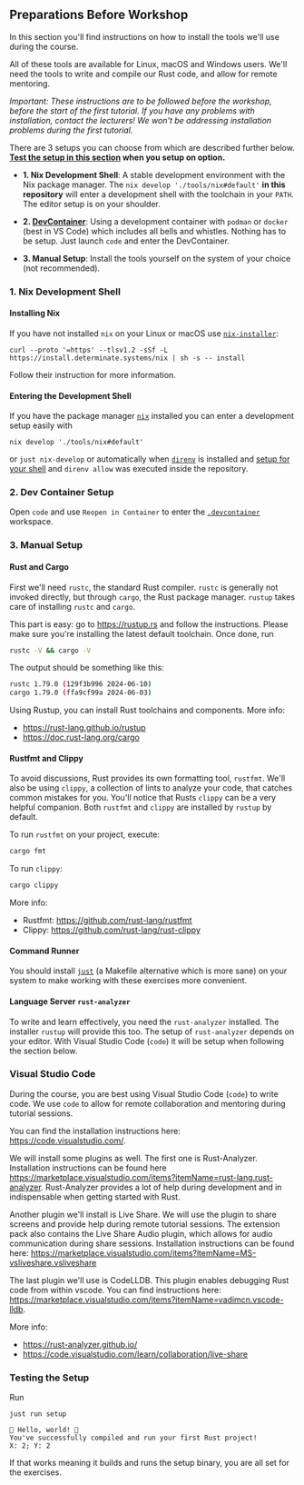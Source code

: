 ## Preparations Before Workshop

In this section you'll find instructions on how to install the tools we'll use
during the course.

All of these tools are available for Linux, macOS and Windows users. We'll need
the tools to write and compile our Rust code, and allow for remote mentoring.

_Important: These instructions are to be followed before the workshop, before
the start of the first tutorial._ _If you have any problems with installation,
contact the lecturers! We won't be addressing installation problems during the
first tutorial._

There are 3 setups you can choose from which are described further below.
**[Test the setup in this section](#testing-the-setup) when you setup on
option.**

- **1. Nix Development Shell**: A stable development environment with the Nix
  package manager. The `nix develop './tools/nix#default'` **in this
  repository** will enter a development shell with the toolchain in your `PATH`.
  The editor setup is on your shoulder.

- **2. [DevContainer](../.devcontainer)**: Using a development container with
  `podman` or `docker` (best in VS Code) which includes all bells and whistles.
  Nothing has to be setup. Just launch `code` and enter the DevContainer.

- **3. Manual Setup**: Install the tools yourself on the system of your choice
  (not recommended).

### 1. Nix Development Shell

#### Installing Nix

If you have not installed `nix` on your Linux or macOS use
[`nix-installer`](https://github.com/DeterminateSystems/nix-installer):

```shell
curl --proto '=https' --tlsv1.2 -sSf -L https://install.determinate.systems/nix | sh -s -- install
```

Follow their instruction for more information.

#### Entering the Development Shell

If you have the package manager
[`nix`](https://github.com/DeterminateSystems/nix-installer) installed you can
enter a development setup easily with

```shell
nix develop './tools/nix#default'
```

or `just nix-develop` or automatically when [`direnv`](https://direnv.net) is
installed and [setup for your shell](https://direnv.net/docs/hook.html) and
`direnv allow` was executed inside the repository.

### 2. Dev Container Setup

Open `code` and use `Reopen in Container` to enter the
[`.devcontainer`](.devcontainer/devcontainer.json) workspace.

### 3. Manual Setup

#### Rust and Cargo

First we'll need `rustc`, the standard Rust compiler. `rustc` is generally not
invoked directly, but through `cargo`, the Rust package manager. `rustup` takes
care of installing `rustc` and `cargo`.

This part is easy: go to <https://rustup.rs> and follow the instructions. Please
make sure you're installing the latest default toolchain. Once done, run

```bash
rustc -V && cargo -V
```

The output should be something like this:

```bash
rustc 1.79.0 (129f3b996 2024-06-10)
cargo 1.79.0 (ffa9cf99a 2024-06-03)
```

Using Rustup, you can install Rust toolchains and components. More info:

- <https://rust-lang.github.io/rustup>
- <https://doc.rust-lang.org/cargo>

#### Rustfmt and Clippy

To avoid discussions, Rust provides its own formatting tool, `rustfmt`. We'll
also be using `clippy`, a collection of lints to analyze your code, that catches
common mistakes for you. You'll notice that Rusts `clippy` can be a very helpful
companion. Both `rustfmt` and `clippy` are installed by `rustup` by default.

To run `rustfmt` on your project, execute:

```bash
cargo fmt
```

To run `clippy`:

```bash
cargo clippy
```

More info:

- Rustfmt: <https://github.com/rust-lang/rustfmt>
- Clippy: <https://github.com/rust-lang/rust-clippy>

#### Command Runner

You should install [`just`](https://github.com/casey/just) (a Makefile
alternative which is more sane) on your system to make working with these
exercises more convenient.

#### Language Server `rust-analyzer`

To write and learn effectively, you need the `rust-analyzer` installed. The
installer `rustup` will provide this too. The setup of `rust-analyzer` depends
on your editor. With Visual Studio Code (`code`) it will be setup when following
the section below.

### Visual Studio Code

During the course, you are best using Visual Studio Code (`code`) to write code.
We use `code` to allow for remote collaboration and mentoring during tutorial
sessions.

You can find the installation instructions here:
<https://code.visualstudio.com/>.

We will install some plugins as well. The first one is Rust-Analyzer.
Installation instructions can be found here
<https://marketplace.visualstudio.com/items?itemName=rust-lang.rust-analyzer>.
Rust-Analyzer provides a lot of help during development and in indispensable
when getting started with Rust.

Another plugin we'll install is Live Share. We will use the plugin to share
screens and provide help during remote tutorial sessions. The extension pack
also contains the Live Share Audio plugin, which allows for audio communication
during share sessions. Installation instructions can be found here:
<https://marketplace.visualstudio.com/items?itemName=MS-vsliveshare.vsliveshare>

The last plugin we'll use is CodeLLDB. This plugin enables debugging Rust code
from within vscode. You can find instructions here:
<https://marketplace.visualstudio.com/items?itemName=vadimcn.vscode-lldb>.

More info:

- <https://rust-analyzer.github.io/>
- <https://code.visualstudio.com/learn/collaboration/live-share>

### Testing the Setup

Run

```
just run setup
```

```
🦀 Hello, world! 🦀
You've successfully compiled and run your first Rust project!
X: 2; Y: 2
```

If that works meaning it builds and runs the setup binary, you are all set for
the exercises.
